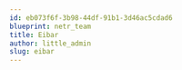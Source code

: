 ```yaml
---
id: eb073f6f-3b98-44df-91b1-3d46ac5cdad6
blueprint: netr_team
title: Eibar
author: little_admin
slug: eibar
---
```

